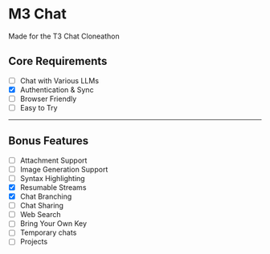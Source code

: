 # M3 Chat

Made for the T3 Chat Cloneathon

## Core Requirements

- [ ] Chat with Various LLMs
- [x] Authentication & Sync
- [ ] Browser Friendly
- [ ] Easy to Try

---

## Bonus Features

- [ ] Attachment Support
- [ ] Image Generation Support
- [ ] Syntax Highlighting
- [x] Resumable Streams
- [x] Chat Branching
- [ ] Chat Sharing
- [ ] Web Search
- [ ] Bring Your Own Key
- [ ] Temporary chats
- [ ] Projects
